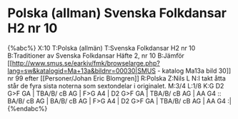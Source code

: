 # Polska (allman) Svenska Folkdansar H2 nr 10

{%abc%}
X:10
T:Polska (allmän)
T:Svenska Folkdansar H2 nr 10
B:Traditioner av Svenska Folkdansar Häfte 2, nr 10
B:Jämför [[http://www.smus.se/earkiv/fmk/browselarge.php?lang=sw&katalogid=Ma+13a&bildnr=00030|SMUS - katalog Ma13a bild 30]] nr 99 efter [[Personer/Johan Eric Blomgren]]
R:Polska
Z:Nils L
N:I takt åtta står de fyra sista noterna som sextondelar i originalet.
M:3/4
L:1/8
K:G
D2    G>F GA | TBA/B/ cB AG | F>G A4 | D2 G>F GA | TBA/B/ cB AG | AA G4 ::
BA/B/ cB  AG | BA/B/  cB AG | F>G A4 | D2 G>F GA | TBA/B/ cB AG | AA G4 :|
{%endabc%}
